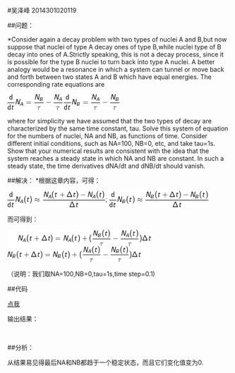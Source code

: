 
#吴泽峰  2014301020119


##问题：

*Consider again a decay problem with two types of nuclei A and B,but now suppose that nuclei of type A decay ones of type B,while 
nuclei type of B decay into ones of A.Strictly speaking, this is not a decay process, since it is possible for the type B nuclei to turn
back into type A nuclei. A better analogy would be a resonance in which a system can tunnel or move back and forth between two states A 
and B which have equal energies. The corresponding rate equations are

![](https://github.com/zefengWu/compuational_physics_N2014301020119/blob/master/CodeCogsEqn.png)

 where for simplicity we have assumed that the two types of decay are characterized by the same time constant, tau. Solve this system of
equation for the numbers of nuclei, NA and NB, as functions of time. Consider different initial conditions, such as NA=100, NB=0, etc,
and take tau=1s. Show that your numerical results are consistent with the idea that the system reaches a steady state in which NA and
NB are constant. In such a steady state, the time derivatives dNA/dt and dNB/dt should vanish.

##解决：
*根据这章内容，可得：

![](https://github.com/zefengWu/compuational_physics_N2014301020119/blob/master/1.png)
 
 而可得到：

![](https://github.com/zefengWu/compuational_physics_N2014301020119/blob/master/3.png)

（说明：我们取NA=100,NB=0,tau=1s,time step=0.1)

##代码

[点我]()

输出结果：

![]()

##分析：

从结果易见得最后NA和NB都趋于一个稳定状态，而且它们变化值变为0.
